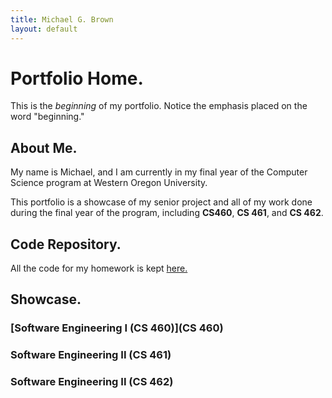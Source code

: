 ```yaml
---
title: Michael G. Brown   
layout: default
---
```

# Portfolio Home.

This is the *beginning* of my portfolio. Notice the emphasis placed on the word "beginning."

## About Me.

My name is Michael, and I am currently in my final year of the Computer Science program at Western Oregon University.

This portfolio is a showcase of my senior project and all of my work done during the final year of the program, including **CS460**, **CS 461**, and **CS 462**.

## Code Repository.

All the code for my homework is kept [here.](https://github.com/mgeorgebrown89/CS-Portfolio)

## Showcase.
### [Software Engineering I (CS 460)](CS 460)
### Software Engineering II (CS 461)
### Software Engineering II (CS 462)